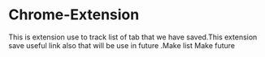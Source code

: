 # Chrome-Extension
This is extension use to track list of tab that we have saved.This extension save useful link also that will be use in future .Make list Make future
